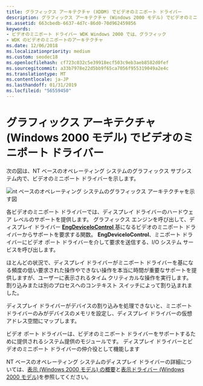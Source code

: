 ```yaml
---
title: グラフィックス アーキテクチャ (XDDM) でビデオのミニポート ドライバー
description: グラフィックス アーキテクチャ (Windows 2000 モデル) でビデオのミニポート ドライバー
ms.assetid: 663cbedb-6637-4d7c-86d0-70d962459856
keywords:
- ビデオのミニポート ドライバー WDK Windows 2000 では、グラフィック
- WDK のビデオのミニポートのアーキテクチャ
ms.date: 12/06/2018
ms.localizationpriority: medium
ms.custom: seodec18
ms.openlocfilehash: cf723c032c5e39918ecf503c9eb3aeb8582d0fef
ms.sourcegitcommit: a33b7978e22d5bb9f65ca7056f955319049a2e4c
ms.translationtype: MT
ms.contentlocale: ja-JP
ms.lasthandoff: 01/31/2019
ms.locfileid: "56559450"
---
```

# <a name="video-miniport-driver-in-the-graphics-architecture-windows-2000-model"></a>グラフィックス アーキテクチャ (Windows 2000 モデル) でビデオのミニポート ドライバー

次の図は、NT ベースのオペレーティング システムのグラフィックス サブシステム内で、ビデオのミニポート ドライバーを示します。

![nt ベースのオペレーティング システムのグラフィックス アーキテクチャを示す図](images/2vidarch.png)

各ビデオのミニポート ドライバーでは、ディスプレイ ドライバーのハードウェア レベルのサポートを提供します。 グラフィックス エンジンを呼び出して、ディスプレイ ドライバー [ **EngDeviceIoControl** ](https://msdn.microsoft.com/library/windows/hardware/ff564838)基になるビデオのミニポート ドライバーからサポートを要求する関数。 **EngDeviceIoControl**、ミニポート ドライバーにビデオ ポート ドライバーを介して要求を送信する、I/O システム サービスを呼び出します。

ほとんどの状況で、ディスプレイ ドライバーがミニポート ドライバーを基になる頻度の低い要求された操作やできない操作を本当に時間が重要なサポートを提供しますが、ユーザーに表示されるタイム クリティカルな操作を実行します。割り込みまたは別のプロセスへのコンテキスト スイッチによって割り込まれました。

ディスプレイ ドライバーがデバイスの割り込みを処理できないと、ミニポート ドライバーのみがデバイスのメモリを設定し、ディスプレイ ドライバーの仮想アドレス空間にマップします。

ビデオ ポート ドライバーは、ビデオのミニポート ドライバーをサポートするために提供されるシステム提供のモジュールです。 ディスプレイ ドライバーとビデオのミニポート ドライバーの仲介役として機能します

NT ベースのオペレーティング システムのディスプレイ ドライバーの詳細については、[表示 (Windows 2000 モデル) の概要](introduction-to-display--windows-2000-model-.md)と[表示ドライバー (Windows 2000 モデル)](display-drivers--windows-2000-model-.md)を参照してください。

 

 





